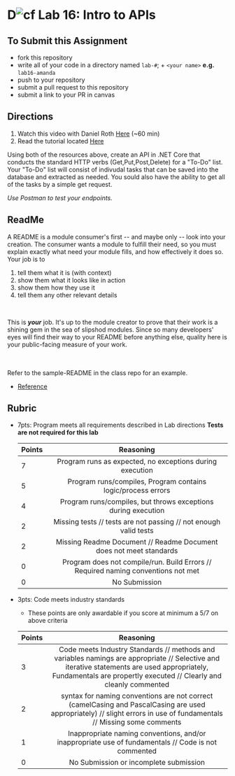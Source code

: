 D![cf](http://i.imgur.com/7v5ASc8.png) Lab 16: Intro to APIs
=====================================

## To Submit this Assignment
- fork this repository
- write all of your code in a directory named `lab-#`; + `<your name>` **e.g.** `lab16-amanda`
- push to your repository
- submit a pull request to this repository
- submit a link to your PR in canvas


## Directions

1. Watch this video with Daniel Roth [Here](https://binged.it/2v2AXFe) (~60 min)
1. Read the tutorial located [Here](https://docs.microsoft.com/en-us/aspnet/core/tutorials/first-web-api)

Using both of the resources above, create an API in .NET Core that conducts the standard HTTP verbs (Get,Put,Post,Delete) for a "To-Do" list.
Your "To-Do" list will consist of indivudal tasks that can be saved into the database and extracted as needed. You sould also have the ability to 
get all of the tasks by a simple get request. 
<br />

*Use Postman to test your endpoints.* 


## ReadMe
A README is a module consumer's first -- and maybe only -- look into your creation. The consumer wants a module to fulfill their need, so you must explain exactly what need your module fills, and how effectively it does so.
<br />
Your job is to

1. tell them what it is (with context)
2. show them what it looks like in action
3. show them how they use it
4. tell them any other relevant details
<br />

This is ***your*** job. It's up to the module creator to prove that their work is a shining gem in the sea of slipshod modules. Since so many developers' eyes will find their way to your README before anything else, quality here is your public-facing measure of your work.

<br /> <br /> Refer to the sample-README in the class repo for an example. 
- [Reference](https://github.com/noffle/art-of-readme)

## Rubric
- 7pts: Program meets all requirements described in Lab directions
**Tests are not required for this lab**

	Points  | Reasoning | 
	 ------------ | :-----------: | 
	7       | Program runs as expected, no exceptions during execution |
	5       | Program runs/compiles, Program contains logic/process errors|
	4       | Program runs/compiles, but throws exceptions during execution |
	2       | Missing tests // tests are not passing // not enough valid tests |
	2       | Missing Readme Document // Readme Document does not meet standards |
	0       | Program does not compile/run. Build Errors // Required naming conventions not met |
	0       | No Submission |

- 3pts: Code meets industry standards
	- These points are only awardable if you score at minimum a 5/7 on above criteria

	Points  | Reasoning | 
	 ------------ | :-----------: | 
	3       | Code meets Industry Standards // methods and variables namings are appropriate // Selective and iterative statements are used appropriately, Fundamentals are propertly executed // Clearly and cleanly commented |
	2       | syntax for naming conventions are not correct (camelCasing and PascalCasing are used appropriately) // slight errors in use of fundamentals // Missing some comments |
	1       | Inappropriate naming conventions, and/or inappropriate use of fundamentals // Code is not commented  |
	0       | No Submission or incomplete submission |


